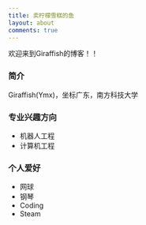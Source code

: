 ```yaml
---
title: 卖柠檬雪糕的鱼
layout: about
comments: true
---
```

欢迎来到Giraffish的博客！！
### 简介
Giraffish(Ymx)，坐标广东，南方科技大学
### 专业兴趣方向
+ 机器人工程
+ 计算机工程
### 个人爱好
+ 网球
+ 钢琴
+ Coding
+ Steam